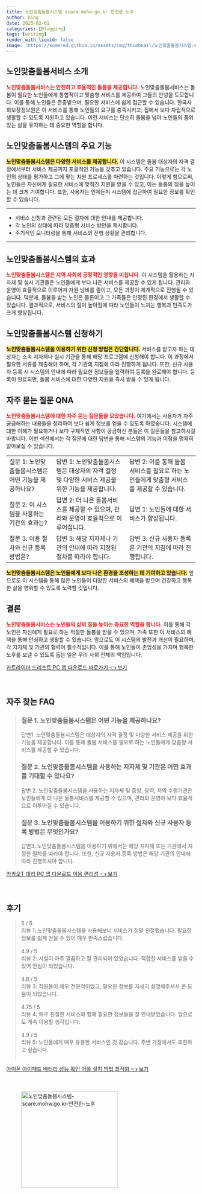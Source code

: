 ```yaml
---
title: 노인맞춤돌봄시스템 scare.mohw.go.kr 안전한 노후
author: bing
date: 2025-02-01
categories: [Blogging]
tags: [writing]
render_with_liquid: false
image: 'https://somered.github.io/assets/img/thumbnail/노인맞춤돌봄시스템-scare.mohw.go.kr-안전한-노후.webp'
---
```



<h2 id='노인맞춤돌봄서비스 소개'>노인맞춤돌봄서비스 소개</h2>

<p><b><span style="color: #ee2323;">노인맞춤돌봄서비스는 안전하고 효율적인 돌봄을 제공합니다.</span></b> 노인맞춤돌봄서비스는 돌봄이 필요한 노인들에게 통합적이고 맞춤형 서비스를 제공하여 그들의 안녕을 도모합니다. 이를 통해 노인들은 존중받으며, 필요한 서비스에 쉽게 접근할 수 있습니다. 한국사회보장정보원은 이 서비스를 통해 노인들의 요구를 충족시키고, 집에서 보다 자립적으로 생활할 수 있도록 지원하고 있습니다. 이런 서비스는 단순히 돌봄을 넘어 노인들의 품위 있는 삶을 유지하는 데 중요한 역할을 합니다.</p>

<h2 id='주요 기능'>노인맞춤돌봄시스템의 주요 기능</h2>

<p><b><span style="background-color: #ffe066;">노인맞춤돌봄시스템은 다양한 서비스를 제공합니다.</span></b> 이 시스템은 돌봄 대상자의 자격 결정에서부터 서비스 제공까지 포괄적인 기능을 갖추고 있습니다. 주요 기능으로는 각 노인의 상태를 평가하고 그에 맞는 지원 프로세스를 마련하는 것입니다. 이렇게 함으로써, 노인들은 자신에게 필요한 서비스에 맞춰진 지원을 받을 수 있고, 이는 돌봄의 질을 높이는 데 크게 기여합니다. 또한, 사용자는 언제든지 시스템에 접근하여 필요한 정보를 확인할 수 있습니다.</p>

<hr />

<ul>
    <li>서비스 신청과 관련된 모든 절차에 대한 안내를 제공합니다.</li>
    <li>각 노인의 상태에 따라 맞춤형 서비스 방안을 제시합니다.</li>
    <li>주기적인 모니터링을 통해 서비스의 진행 상황을 관리합니다.</li>
</ul>

<hr />

<h2 id='시스템의 효과'>노인맞춤돌봄시스템의 효과</h2>

<p><b><span style="color: #ee2323;">노인맞춤돌봄시스템은 지역 사회에 긍정적인 영향을 미칩니다.</span></b> 이 시스템을 활용하는 지자체 및 실시 기관들은 노인들에게 보다 나은 서비스를 제공할 수 있게 됩니다. 관리와 운영이 효율적으로 이루어져 자원 낭비를 줄이고, 모든 과정이 체계적으로 진행될 수 있습니다. 덕분에, 돌봄을 받는 노인은 물론이고 그 가족들은 안정된 환경에서 생활할 수 있습니다. 결과적으로, 서비스의 질이 높아짐에 따라 노인들이 느끼는 행복과 만족도가 크게 향상됩니다.</p>

<h2 id='신청 방법'>노인맞춤돌봄시스템 신청하기</h2>

<p><b><span style="background-color: #ffe066;">노인맞춤돌봄시스템을 이용하기 위한 신청 방법은 간단합니다.</span></b> 서비스를 받고자 하는 대상자는 소속 지자체나 실시 기관을 통해 해당 프로그램에 신청해야 합니다. 이 과정에서 필요한 서류를 제출해야 하며, 각 기관의 지침에 따라 진행하게 됩니다. 또한, 신규 사용자 등록 시 시스템의 안내에 따라 필요한 정보들을 입력하여 등록을 완료해야 합니다. 등록이 완료되면, 돌봄 서비스에 대한 다양한 지원을 즉시 받을 수 있게 됩니다.</p>

<h2 id='자주 묻는 질문'>자주 묻는 질문 QNA</h2>

<p><b><span style="color: #ee2323;">노인맞춤돌봄시스템에 대한 자주 묻는 질문들을 모았습니다.</span></b> 여기에서는 사용자가 자주 궁금해하는 내용들을 정리하여 보다 쉽게 정보를 얻을 수 있도록 하였습니다. 시스템에 대한 이해가 필요하거나 보다 구체적인 사항이 궁금하신 분들은 이 질문들을 참고하시길 바랍니다. 이번 섹션에서는 각 질문에 대한 답변을 통해 시스템의 기능과 이점을 명확히 알아보실 수 있습니다.</p>

<table>
    <tr>
        <td>질문 1: 노인맞춤돌봄시스템은 어떤 기능을 제공하나요?</td>
        <td>답변 1: 노인맞춤돌봄시스템은 대상자의 자격 결정 및 다양한 서비스 제공을 위한 기능을 제공합니다.</td>
        <td>답변 2: 이를 통해 돌봄 서비스를 필요로 하는 노인들에게 맞춤형 서비스를 제공할 수 있습니다.</td>
    </tr>
    <tr>
        <td>질문 2: 이 시스템을 사용하는 기관의 효과는?</td>
        <td>답변 2: 더 나은 돌봄서비스를 제공할 수 있으며, 관리와 운영이 효율적으로 이루어집니다.</td>
        <td>답변 1: 노인들에 대한 서비스가 향상됩니다.</td>
    </tr>
    <tr>
        <td>질문 3: 이용 절차와 신규 등록 방법은?</td>
        <td>답변 3: 해당 지자체나 기관의 안내에 따라 지정된 절차를 따라야 합니다.</td>
        <td>답변 3: 신규 사용자 등록은 기관의 지침에 따라 진행합니다.</td>
    </tr>
</table>

<p><b><span style="background-color: #ffe066;">노인맞춤돌봄시스템은 노인들에게 보다 나은 환경을 조성하는 데 기여하고 있습니다.</span></b> 앞으로도 이 시스템을 통해 많은 노인들이 다양한 서비스의 혜택을 받으며 건강하고 행복한 삶을 영위할 수 있도록 노력할 것입니다.</p>

<h2 id='결론'>결론</h2>

<p><b><span style="color: #ee2323;">노인맞춤돌봄서비스는 노인들의 삶의 질을 높이는 중요한 역할을 합니다.</span></b> 이를 통해 각 노인은 자신에게 필요로 하는 적절한 돌봄을 받을 수 있으며, 가족 또한 이 서비스의 혜택을 통해 안심하고 생활할 수 있습니다. 앞으로도 이 시스템의 발전과 개선이 필요하며, 각 지자체 및 기관의 협력이 필수적입니다. 이를 통해 노인들이 존엄성을 가지며 행복한 노후를 보낼 수 있도록 돕는 일은 우리 사회 전체의 책임입니다.</p>


<p><a class="click-button" title="카트라이더 드리프트 PC 앱 다운로드 바로가기" href="https://somered.github.io/posts/%EC%B9%B4%ED%8A%B8%EB%9D%BC%EC%9D%B4%EB%8D%94-%EB%93%9C%EB%A6%AC%ED%94%84%ED%8A%B8-PC-%EC%95%B1-%EB%8B%A4%EC%9A%B4%EB%A1%9C%EB%93%9C-%EB%B0%94%EB%A1%9C%EA%B0%80%EA%B8%B0/" rel="dofollow">카트라이더 드리프트 PC 앱 다운로드 바로가기 👈 보기</a></p><br>
<h2 id='자주_찾는_FAQ'>자주 찾는 FAQ</h2>
<div itemscope="" itemtype="https://schema.org/FAQPage"> 
<blockquote> 
<div itemscope="" itemprop="mainEntity" itemtype="https://schema.org/Question"> 
<h3 itemprop="name">질문 1. 노인맞춤돌봄시스템은 어떤 기능을 제공하나요?</h3> 
<div itemscope="" itemprop="acceptedAnswer" itemtype="https://schema.org/Answer"> 
<span itemprop="text"> 
<p>답변1. 노인맞춤돌봄시스템은 대상자의 자격 결정 및 다양한 서비스 제공을 위한 기능을 제공합니다. 이를 통해 돌봄 서비스를 필요로 하는 노인들에게 맞춤형 서비스를 제공할 수 있습니다.</p> 
</span> 
</div> 
</div> 

<div itemscope="" itemprop="mainEntity" itemtype="https://schema.org/Question"> 
<h3 itemprop="name">질문 2. 노인맞춤돌봄시스템을 사용하는 지자체 및 기관은 어떤 효과를 기대할 수 있나요?</h3> 
<div itemscope="" itemprop="acceptedAnswer" itemtype="https://schema.org/Answer"> 
<span itemprop="text"> 
<p>답변 2. 노인맞춤돌봄시스템을 사용하는 지자체 및 중앙, 광역, 지역 수행기관은 노인들에게 더 나은 돌봄서비스를 제공할 수 있으며, 관리와 운영이 보다 효율적으로 이루어질 수 있습니다.</p> 
</span> 
</div> 
</div> 

<div itemscope="" itemprop="mainEntity" itemtype="https://schema.org/Question"> 
<h3 itemprop="name">질문 3. 노인맞춤돌봄시스템을 이용하기 위한 절차와 신규 사용자 등록 방법은 무엇인가요?</h3> 
<div itemscope="" itemprop="acceptedAnswer" itemtype="https://schema.org/Answer"> 
<span itemprop="text"> 
<p>답변3. 노인맞춤돌봄시스템을 이용하기 위해서는 해당 지자체 또는 기관에서 지정한 절차를 따라야 합니다. 또한, 신규 사용자 등록 방법은 해당 기관의 안내에 따라 진행하셔야 합니다.</p> 
</span> 
</div> 
</div> 
</blockquote> 
</div>
<p><a class="click-button" title="카카오T 대리 PC 앱 다운로드 이용 편리성" href="https://somered.github.io/posts/%EC%B9%B4%EC%B9%B4%EC%98%A4T-%EB%8C%80%EB%A6%AC-PC-%EC%95%B1-%EB%8B%A4%EC%9A%B4%EB%A1%9C%EB%93%9C-%EC%9D%B4%EC%9A%A9-%ED%8E%B8%EB%A6%AC%EC%84%B1/" rel="dofollow">카카오T 대리 PC 앱 다운로드 이용 편리성 👈 보기</a></p><br>
<h2 id='후기'>후기</h2>
<div itemscope itemtype="https://schema.org/Product">
  <blockquote>
  <div itemprop="review" itemscope itemtype="https://schema.org/Review">
      <div itemprop="reviewRating" itemscope itemtype="https://schema.org/Rating"> <span itemprop="ratingValue">5</span> / <span itemprop="bestRating">5</span> </div>
      <span itemprop="reviewBody">리뷰 1: 노인맞춤돌봄시스템을 사용해보니 서비스가 정말 친절했습니다. 필요한 정보를 쉽게 얻을 수 있어 매우 만족스럽습니다.</span>
  </div>
  <br>
  <div itemprop="review" itemscope itemtype="https://schema.org/Review">
      <div itemprop="reviewRating" itemscope itemtype="https://schema.org/Rating"> <span itemprop="ratingValue">4.9</span> / <span itemprop="bestRating">5</span> </div>
      <span itemprop="reviewBody">리뷰 2: 시설이 아주 깔끔하고 잘 관리되어 있었습니다. 적합한 서비스를 받을 수 있어 안심이 되었습니다.</span>
  </div>
  <br>
  <div itemprop="review" itemscope itemtype="https://schema.org/Review">
      <div itemprop="reviewRating" itemscope itemtype="https://schema.org/Rating"> <span itemprop="ratingValue">4.8</span> / <span itemprop="bestRating">5</span> </div>
      <span itemprop="reviewBody">리뷰 3: 직원들이 매우 전문적이었고, 필요한 정보를 자세히 설명해주셔서 큰 도움이 되었습니다.</span>
  </div>
  <br>
  <div itemprop="review" itemscope itemtype="https://schema.org/Review">
      <div itemprop="reviewRating" itemscope itemtype="https://schema.org/Rating"> <span itemprop="ratingValue">4.75</span> / <span itemprop="bestRating">5</span> </div>
      <span itemprop="reviewBody">리뷰 4: 매우 친절한 서비스와 함께 필요한 정보들을 잘 안내받았습니다. 앞으로도 계속 이용할 생각입니다.</span>
  </div>
  <br>
  <div itemprop="review" itemscope itemtype="https://schema.org/Review">
      <div itemprop="reviewRating" itemscope itemtype="https://schema.org/Rating"> <span itemprop="ratingValue">4.9</span> / <span itemprop="bestRating">5</span> </div>
      <span itemprop="reviewBody">리뷰 5: 노인들에게 매우 유용한 서비스인 것 같습니다. 주변 가정에서도 추천하고 싶습니다.</span>
  </div>
  <br>
  </blockquote>
</div>
<p><a class="click-button" title="아이폰 아이패드 배터리 성능 확인 어플 설치 방법 최적화" href="https://somered.github.io/posts/%EC%95%84%EC%9D%B4%ED%8F%B0-%EC%95%84%EC%9D%B4%ED%8C%A8%EB%93%9C-%EB%B0%B0%ED%84%B0%EB%A6%AC-%EC%84%B1%EB%8A%A5-%ED%99%95%EC%9D%B8-%EC%96%B4%ED%94%8C-%EC%84%A4%EC%B9%98-%EB%B0%A9%EB%B2%95-%EC%B5%9C%EC%A0%81%ED%99%94/" rel="dofollow">아이폰 아이패드 배터리 성능 확인 어플 설치 방법 최적화 👈 보기</a></p><br>
<figure class="image"><img src="https://somered.github.io/assets/img/thumbnail/노인맞춤돌봄시스템-scare.mohw.go.kr-안전한-노후.webp" alt="노인맞춤돌봄시스템-scare.mohw.go.kr-안전한-노후" width="256" height="256"></figure>